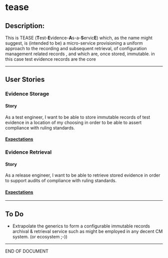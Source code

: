 # tease

## Description:

This is TEASE (**T**est-**E**vidence-**A**s-a-**S**ervic**E**) which, as the name might suggest, is (intended to be) a micro-service provisioning a uniform approach to the recording and subsequent retrieval, of configuration management related records ,  and which are, once stored, immutable. in this case test evidence records are the core 

---

## User Stories

### Evidence Storage

#### Story

As a test engineer, I want to be able to store immutable records of test evidence in a location of my choosing in order to be able to assert compliance with ruling standards.

#### [Expectations](src/test/features/storage.feature)

### Evidence Retrieval 

#### Story

As a release engineer, I want to be able to retrieve stored evidence in order to support audits of compliance with ruling standards.

#### [Expectations](src/test/features/retrieval.feature)

---

## To Do

- Extrapolate the generics to form a configurable immutable records archival & retrieval service such as might be employed in any decent CM system. (or ecosystem ;-))

---

END OF DOCUMENT
